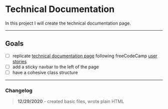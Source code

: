 # Technical Documentation

In this project I will create the technical documentation page.

___

## Goals

- [ ] replicate [technical documentation page](https://codepen.io/freeCodeCamp/full/NdrKKL) following freeCodeCamp [user stories](https://www.freecodecamp.org/learn/responsive-web-design/responsive-web-design-projects/build-a-technical-documentation-page)
- [ ] add a sticky navbar to the left of the page
- [ ] have a cohesive class structure

___

### Changelog

>**12/29/2020** - created basic files, wrote plain HTML
